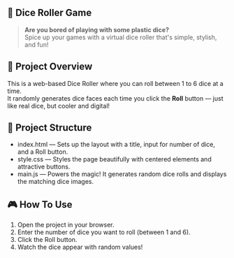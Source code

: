 ## 🎲 Dice Roller Game

> **Are you bored of playing with some plastic dice?**  
> Spice up your games with a virtual dice roller that's simple, stylish, and fun!

## 🚀 Project Overview

This is a web-based Dice Roller where you can roll between 1 to 6 dice at a time.  
It randomly generates dice faces each time you click the **Roll** button — just like real dice, but cooler and digital!

## 📂 Project Structure

- index.html — Sets up the layout with a title, input for number of dice, and a Roll button.
- style.css — Styles the page beautifully with centered elements and attractive buttons.
- main.js — Powers the magic! It generates random dice rolls and displays the matching dice images.

## 🎮 How To Use

1. Open the project in your browser.
2. Enter the number of dice you want to roll (between 1 and 6).
3. Click the Roll button.
4. Watch the dice appear with random values!



